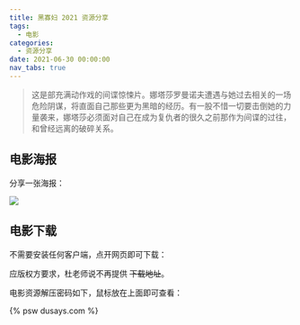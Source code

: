 ```yaml
---
title: 黑寡妇 2021 资源分享
tags:
  - 电影
categories:
  - 资源分享
date: 2021-06-30 00:00:00
nav_tabs: true
---
```


> 这是部充满动作戏的间谍惊悚片。娜塔莎罗曼诺夫遭遇与她过去相关的一场危险阴谋，将直面自己那些更为黑暗的经历。有一股不惜一切要击倒她的力量袭来，娜塔莎必须面对自己在成为复仇者的很久之前那作为间谍的过往，和曾经远离的破碎关系。

<!-- more -->

## 电影海报

分享一张海报：

![](https://cdn.dusays.com/2021/06/357-1.jpg)

## 电影下载

不需要安装任何客户端，点开网页即可下载：

应版权方要求，杜老师说不再提供 ~~下载地址~~。

电影资源解压密码如下，鼠标放在上面即可查看：

{% psw dusays.com %}
